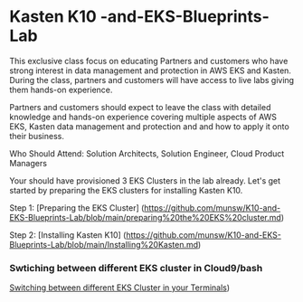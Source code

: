 # Kasten K10 -and-EKS-Blueprints-Lab
This exclusive class focus on educating Partners and customers who have strong interest in data management and protection in AWS EKS and Kasten. During the class, partners and customers will have access to live labs giving them hands-on experience.

Partners and customers should expect to leave the class with detailed knowledge and hands-on experience covering multiple aspects of AWS EKS, Kasten data management and protection and  and how to apply it onto their business.

Who Should Attend: Solution Architects, Solution Engineer, Cloud Product Managers

Your should have provisioned 3 EKS Clusters in the lab already. Let's get started by preparing the EKS clusters for installing Kasten K10.

Step 1: [Preparing the EKS Cluster] (https://github.com/munsw/K10-and-EKS-Blueprints-Lab/blob/main/preparing%20the%20EKS%20cluster.md)

Step 2: [Installing Kasten K10] (https://github.com/munsw/K10-and-EKS-Blueprints-Lab/blob/main/Installing%20Kasten.md)

### Swtiching between different EKS cluster in Cloud9/bash
[Switching between different EKS Cluster in your Terminals](https://github.com/munsw/K10-and-EKS-Blueprints-Lab/blob/main/3eksenv.md))

